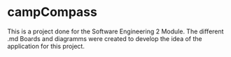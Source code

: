 # campCompass


This is a project done for the Software Engineering 2 Module.
The different .md Boards and diagramms were created to develop the idea of the application for this project.  